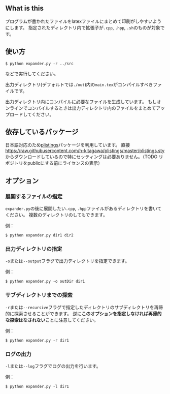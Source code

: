 ## What is this

プログラムが書かれたファイルをlatexファイルにまとめて印刷がしやすいようにします。
指定されたディレクトリ内で拡張子が`.cpp`, `.hpp`, `.sh`のものが対象です。

## 使い方
```
$ python expander.py -r ../src
```
などで実行してください。

出力ディレクトリ(デフォルトでは`./out`)内の`main.tex`がコンパイルすべきファイルです。

出力ディレクトリ内にコンパイルに必要なファイルを生成しています。
もしオンラインでコンパイルするときは出力ディレクトリ内のファイルをまとめてアップロードしてください。

## 依存しているパッケージ
日本語対応のため[plistings](https://github.com/h-kitagawa/plistings)パッケージを利用しています。
直接 https://raw.githubusercontent.com/h-kitagawa/plistings/master/plistings.sty からダウンロードしているので特にセッティングは必要ありません。（TODO リポジトリをpublicにする前にライセンスの表示）

## オプション

### 展開するファイルの指定
`expander.py`の後に展開したい`.cpp`, `.hpp`ファイルがあるディレクトリを書いてください。
複数のディレクトリのしてもできます。

例：
```
$ python expander.py dir1 dir2
```

### 出力ディレクトリの指定
`-o`または`--output`フラグで出力ディレクトリを指定できます。

例：
```
$ python expander.py -o outDir dir1
```

### サブディレクトリまでの探索

`-r`または`--recursive`フラグで指定したディレクトリのサブディレクトリを再帰的に探索させることができます。
逆に**このオプションを指定しなければ再帰的な探索はなされない**ことに注意してください。

例：
```
$ python expander.py -r dir1
```

### ログの出力
`-l`または`--log`フラグでログの出力を行います。

例：
```
$ python expander.py -l dir1
```
